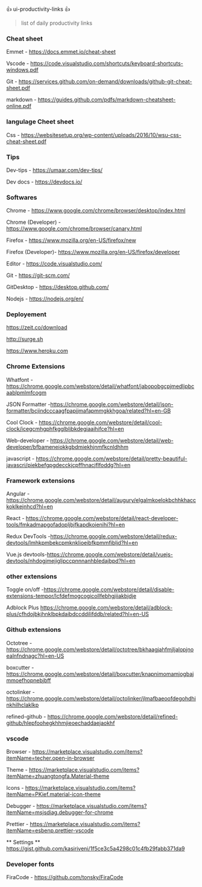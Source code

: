 :+1: ui-productivity-links :+1:

> list of daily productivity links

### Cheat sheet

Emmet - https://docs.emmet.io/cheat-sheet

Vscode - https://code.visualstudio.com/shortcuts/keyboard-shortcuts-windows.pdf

Git - https://services.github.com/on-demand/downloads/github-git-cheat-sheet.pdf

markdown - https://guides.github.com/pdfs/markdown-cheatsheet-online.pdf


### langulage Cheet sheet

Css -
https://websitesetup.org/wp-content/uploads/2016/10/wsu-css-cheat-sheet.pdf

### Tips

Dev-tips - https://umaar.com/dev-tips/

Dev docs - https://devdocs.io/

### Softwares

Chrome - https://www.google.com/chrome/browser/desktop/index.html

Chrome (Developer) - https://www.google.com/chrome/browser/canary.html

Firefox - https://www.mozilla.org/en-US/firefox/new

Firefox (Developer)- https://www.mozilla.org/en-US/firefox/developer

Editor - https://code.visualstudio.com/

Git - https://git-scm.com/

GitDesktop - https://desktop.github.com/

Nodejs - https://nodejs.org/en/

### Deployement

https://zeit.co/download

http://surge.sh

https://www.heroku.com

### Chrome Extensions 

Whatfont -https://chrome.google.com/webstore/detail/whatfont/jabopobgcpjmedljpbcaablpmlmfcogm

JSON Formatter -https://chrome.google.com/webstore/detail/json-formatter/bcjindcccaagfpapjjmafapmmgkkhgoa/related?hl=en-GB

Cool Clock - https://chrome.google.com/webstore/detail/cool-clock/icegcmhgphfkgglbljbkdegiaaihifce?hl=en

Web-developer - https://chrome.google.com/webstore/detail/web-developer/bfbameneiokkgbdmiekhjnmfkcnldhhm

javascript - https://chrome.google.com/webstore/detail/pretty-beautiful-javascri/piekbefgpgdecckjcpffhnacjflfoddg?hl=en

### Framework extensions

Angular - https://chrome.google.com/webstore/detail/augury/elgalmkoelokbchhkhacckoklkejnhcd?hl=en

React - https://chrome.google.com/webstore/detail/react-developer-tools/fmkadmapgofadopljbjfkapdkoienihi?hl=en

Redux DevTools -https://chrome.google.com/webstore/detail/redux-devtools/lmhkpmbekcpmknklioeibfkpmmfibljd?hl=en

Vue.js devtools-https://chrome.google.com/webstore/detail/vuejs-devtools/nhdogjmejiglipccpnnnanhbledajbpd?hl=en

### other extensions
Toggle on/off -https://chrome.google.com/webstore/detail/disable-extensions-tempor/lcfdefmogcogicollfebhgjiiakbjdje

Adblock Plus https://chrome.google.com/webstore/detail/adblock-plus/cfhdojbkjhnklbpkdaibdccddilifddb/related?hl=en-US

### Github extensions

Octotree -
https://chrome.google.com/webstore/detail/octotree/bkhaagjahfmjljalopjnoealnfndnagc?hl=en-US

boxcutter  -https://chrome.google.com/webstore/detail/boxcutter/knapnimomamjogbajmmoefhopnebjbff

octolinker - https://chrome.google.com/webstore/detail/octolinker/jlmafbaeoofdegohdhinkhilhclaklkp

refined-github - https://chrome.google.com/webstore/detail/refined-github/hlepfoohegkhhmjieoechaddaejaokhf

### vscode 

Browser - https://marketplace.visualstudio.com/items?itemName=techer.open-in-browser

Theme - https://marketplace.visualstudio.com/items?itemName=zhuangtongfa.Material-theme

Icons - https://marketplace.visualstudio.com/items?itemName=PKief.material-icon-theme

Debugger - https://marketplace.visualstudio.com/items?itemName=msjsdiag.debugger-for-chrome

Prettier - https://marketplace.visualstudio.com/items?itemName=esbenp.prettier-vscode

** Settings **  https://gist.github.com/kasiriveni/1f5ce3c5a4298c01c4fb29fabb371da9

### Developer fonts

FiraCode - https://github.com/tonsky/FiraCode

